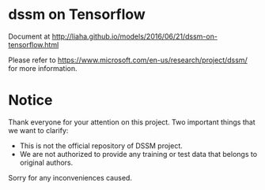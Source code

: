 # dssm on Tensorflow

Document at http://liaha.github.io/models/2016/06/21/dssm-on-tensorflow.html

Please refer to https://www.microsoft.com/en-us/research/project/dssm/ for more information.

# Notice
Thank everyone for your attention on this project. Two important things that we want to clarify:
- This is not the official repository of DSSM project. 
- We are not authorized to provide any training or test data that belongs to original authors. 

Sorry for any inconveniences caused. 
